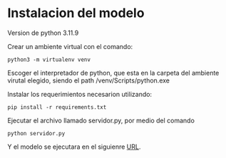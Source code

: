 # Instalacion del modelo

Version de python 3.11.9

Crear un ambiente virtual con el comando:
```
python3 -m virtualenv venv
```

Escoger el interpretador de python, que esta en la carpeta del ambiente virutal elegido, siendo el path /venv/Scripts/python.exe

Instalar los requerimientos necesarion utilizando:
```
pip install -r requirements.txt
```

Ejecutar el archivo llamado servidor.py, por medio del comando 
```
python servidor.py      
```

Y el modelo se ejecutara en el siguienre [URL](http://127.0.0.1:8001/).
